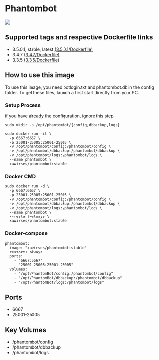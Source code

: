 # Phantombot

[![](https://images.microbadger.com/badges/version/xawirses/phantombot.svg)](https://microbadger.com/images/xawirses/phantombot "Get your own version badge on microbadger.com")

## Supported tags and respective Dockerfile links
- 3.5.0.1, stable, latest [(3.5.0.1/Dockerfile)](https://github.com/Xawirses/PhantomBot/blob/3.4.7/Dockerfile)
- 3.4.7 [(3.4.7/Dockerfile)](https://github.com/Xawirses/PhantomBot/blob/3.4.7/Dockerfile)
- 3.3.5 [(3.3.5/Dockerfile)](https://github.com/Xawirses/PhantomBot/blob/3.3.5/Dockerfile)

## How to use this image

To use this image, you need botlogin.txt and phantombot.db in the config folder.
To get these files, launch a first start directly from your PC.

### Setup Process
if you have already the configuration, ignore this step
```
sudo mkdir -p /opt/phantombot/{config,dbbackup,logs}

sudo docker run -it \
  -p 6667:6667 \
  -p 25001-25005:25001-25005 \
  -v /opt/phantombot/config:/phantombot/config \
  -v /opt/phantombot/dbbackup:/phantombot/dbbackup \
  -v /opt/phantombot/logs:/phantombot/logs \
  --name phantombot \
  xawirses/phantombot:stable
```
### Docker CMD
```
sudo docker run -d \
  -p 6667:6667 \
  -p 25001-25005:25001-25005 \
  -v /opt/phantombot/config:/phantombot/config \
  -v /opt/phantombot/dbbackup:/phantombot/dbbackup \
  -v /opt/phantombot/logs:/phantombot/logs \
  --name phantombot \
  --restart=always \
  xawirses/phantombot:stable
```
### Docker-compose
```
phantombot:
  image: "xawirses/phantombot:stable"
  restart: always
  ports:
    - "6667:6667"
    - "25001-25005:25001-25005"
  volumes:
    - "/opt/PhantomBot/config:/phantombot/config"
    - "/opt/PhantomBot/dbbackup:/phantombot/dbbackup"
    - "/opt/PhantomBot/logs:/phantombot/logs"
```
## Ports
* 6667
* 25001-25005

## Key Volumes
* /phantombot/config
* /phantombot/dbbackup
* /phantombot/logs

